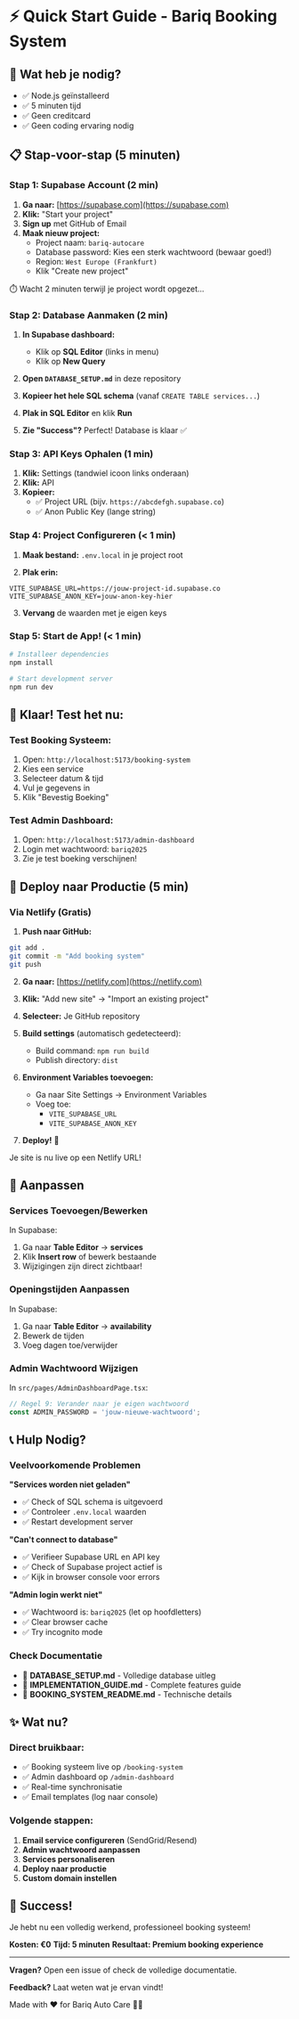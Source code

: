 # ⚡ Quick Start Guide - Bariq Booking System

## 🎯 Wat heb je nodig?
- ✅ Node.js geïnstalleerd
- ✅ 5 minuten tijd
- ✅ Geen creditcard
- ✅ Geen coding ervaring nodig

## 📋 Stap-voor-stap (5 minuten)

### Stap 1: Supabase Account (2 min)

1. **Ga naar:** [https://supabase.com](https://supabase.com)
2. **Klik:** "Start your project"
3. **Sign up** met GitHub of Email
4. **Maak nieuw project:**
   - Project naam: `bariq-autocare`
   - Database password: Kies een sterk wachtwoord (bewaar goed!)
   - Region: `West Europe (Frankfurt)`
   - Klik "Create new project"

⏱️ Wacht 2 minuten terwijl je project wordt opgezet...

### Stap 2: Database Aanmaken (2 min)

1. **In Supabase dashboard:**
   - Klik op **SQL Editor** (links in menu)
   - Klik op **New Query**

2. **Open `DATABASE_SETUP.md`** in deze repository

3. **Kopieer het hele SQL schema** (vanaf `CREATE TABLE services...`)

4. **Plak in SQL Editor** en klik **Run**

5. **Zie "Success"?** Perfect! Database is klaar ✅

### Stap 3: API Keys Ophalen (1 min)

1. **Klik:** Settings (tandwiel icoon links onderaan)
2. **Klik:** API
3. **Kopieer:**
   - ✅ Project URL (bijv. `https://abcdefgh.supabase.co`)
   - ✅ Anon Public Key (lange string)

### Stap 4: Project Configureren (< 1 min)

1. **Maak bestand:** `.env.local` in je project root

2. **Plak erin:**
```env
VITE_SUPABASE_URL=https://jouw-project-id.supabase.co
VITE_SUPABASE_ANON_KEY=jouw-anon-key-hier
```

3. **Vervang** de waarden met je eigen keys

### Stap 5: Start de App! (< 1 min)

```bash
# Installeer dependencies
npm install

# Start development server
npm run dev
```

## 🎉 Klaar! Test het nu:

### Test Booking Systeem:
1. Open: `http://localhost:5173/booking-system`
2. Kies een service
3. Selecteer datum & tijd
4. Vul je gegevens in
5. Klik "Bevestig Boeking"

### Test Admin Dashboard:
1. Open: `http://localhost:5173/admin-dashboard`
2. Login met wachtwoord: `bariq2025`
3. Zie je test boeking verschijnen!

## 🚀 Deploy naar Productie (5 min)

### Via Netlify (Gratis)

1. **Push naar GitHub:**
```bash
git add .
git commit -m "Add booking system"
git push
```

2. **Ga naar:** [https://netlify.com](https://netlify.com)

3. **Klik:** "Add new site" → "Import an existing project"

4. **Selecteer:** Je GitHub repository

5. **Build settings** (automatisch gedetecteerd):
   - Build command: `npm run build`
   - Publish directory: `dist`

6. **Environment Variables toevoegen:**
   - Ga naar Site Settings → Environment Variables
   - Voeg toe:
     - `VITE_SUPABASE_URL`
     - `VITE_SUPABASE_ANON_KEY`

7. **Deploy!** 🎉

Je site is nu live op een Netlify URL!

## 🎨 Aanpassen

### Services Toevoegen/Bewerken

In Supabase:
1. Ga naar **Table Editor** → **services**
2. Klik **Insert row** of bewerk bestaande
3. Wijzigingen zijn direct zichtbaar!

### Openingstijden Aanpassen

In Supabase:
1. Ga naar **Table Editor** → **availability**
2. Bewerk de tijden
3. Voeg dagen toe/verwijder

### Admin Wachtwoord Wijzigen

In `src/pages/AdminDashboardPage.tsx`:
```typescript
// Regel 9: Verander naar je eigen wachtwoord
const ADMIN_PASSWORD = 'jouw-nieuwe-wachtwoord';
```

## 📞 Hulp Nodig?

### Veelvoorkomende Problemen

**"Services worden niet geladen"**
- ✅ Check of SQL schema is uitgevoerd
- ✅ Controleer `.env.local` waarden
- ✅ Restart development server

**"Can't connect to database"**
- ✅ Verifieer Supabase URL en API key
- ✅ Check of Supabase project actief is
- ✅ Kijk in browser console voor errors

**"Admin login werkt niet"**
- ✅ Wachtwoord is: `bariq2025` (let op hoofdletters)
- ✅ Clear browser cache
- ✅ Try incognito mode

### Check Documentatie

- 📖 **DATABASE_SETUP.md** - Volledige database uitleg
- 📖 **IMPLEMENTATION_GUIDE.md** - Complete features guide
- 📖 **BOOKING_SYSTEM_README.md** - Technische details

## ✨ Wat nu?

### Direct bruikbaar:
- ✅ Booking systeem live op `/booking-system`
- ✅ Admin dashboard op `/admin-dashboard`
- ✅ Real-time synchronisatie
- ✅ Email templates (log naar console)

### Volgende stappen:
1. **Email service configureren** (SendGrid/Resend)
2. **Admin wachtwoord aanpassen**
3. **Services personaliseren**
4. **Deploy naar productie**
5. **Custom domain instellen**

## 🎊 Success!

Je hebt nu een volledig werkend, professioneel booking systeem!

**Kosten: €0**
**Tijd: 5 minuten**
**Resultaat: Premium booking experience**

---

**Vragen?** Open een issue of check de volledige documentatie.

**Feedback?** Laat weten wat je ervan vindt!

Made with ❤️ for Bariq Auto Care 🚗✨
